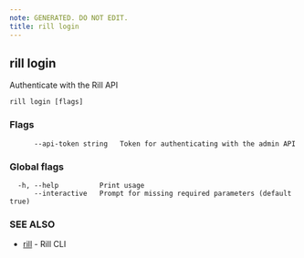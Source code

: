 ```yaml
---
note: GENERATED. DO NOT EDIT.
title: rill login
---
```

## rill login

Authenticate with the Rill API

```
rill login [flags]
```

### Flags

```
      --api-token string   Token for authenticating with the admin API
```

### Global flags

```
  -h, --help          Print usage
      --interactive   Prompt for missing required parameters (default true)
```

### SEE ALSO

* [rill](cli.md)	 - Rill CLI

